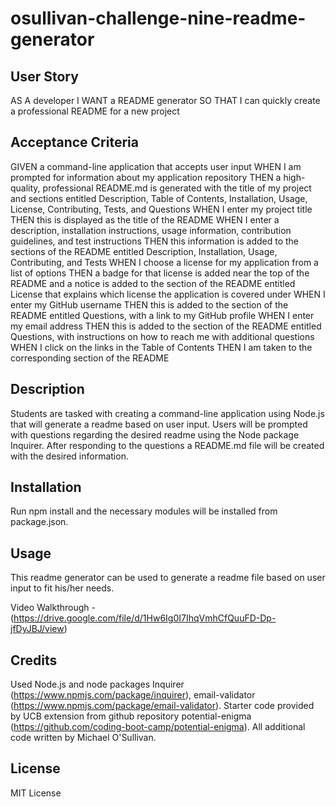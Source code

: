 # osullivan-challenge-nine-readme-generator

## User Story
AS A developer
I WANT a README generator
SO THAT I can quickly create a professional README for a new project

## Acceptance Criteria
GIVEN a command-line application that accepts user input
WHEN I am prompted for information about my application repository
THEN a high-quality, professional README.md is generated with the title of my project and sections entitled Description, Table of Contents, Installation, Usage, License, Contributing, Tests, and Questions
WHEN I enter my project title
THEN this is displayed as the title of the README
WHEN I enter a description, installation instructions, usage information, contribution guidelines, and test instructions
THEN this information is added to the sections of the README entitled Description, Installation, Usage, Contributing, and Tests
WHEN I choose a license for my application from a list of options
THEN a badge for that license is added near the top of the README and a notice is added to the section of the README entitled License that explains which license the application is covered under
WHEN I enter my GitHub username
THEN this is added to the section of the README entitled Questions, with a link to my GitHub profile
WHEN I enter my email address
THEN this is added to the section of the README entitled Questions, with instructions on how to reach me with additional questions
WHEN I click on the links in the Table of Contents
THEN I am taken to the corresponding section of the README

## Description

Students are tasked with creating a command-line application using Node.js that will generate a readme based on user input. Users will be prompted with questions regarding the desired readme using the Node package Inquirer. After responding to the questions a README.md file will be created with the desired information.

## Installation

Run npm install and the necessary modules will be installed from package.json.

## Usage

This readme generator can be used to generate a readme file based on user input to fit his/her needs.

Video Walkthrough - (https://drive.google.com/file/d/1Hw6Ig0I7IhqVmhCfQuuFD-Dp-jfDyJBJ/view)

## Credits

Used Node.js and node packages Inquirer (https://www.npmjs.com/package/inquirer), email-validator (https://www.npmjs.com/package/email-validator). Starter code provided by UCB extension from github repository potential-enigma (https://github.com/coding-boot-camp/potential-enigma). All additional code written by Michael O'Sullivan.

## License

MIT License
